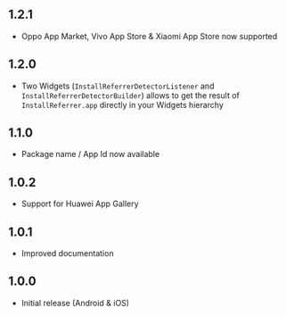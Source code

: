 ## 1.2.1

* Oppo App Market, Vivo App Store & Xiaomi App Store now supported

## 1.2.0

* Two Widgets (`InstallReferrerDetectorListener` and `InstallReferrerDetectorBuilder`) allows to get the result of `InstallReferrer.app` directly in your Widgets hierarchy 
 
## 1.1.0

* Package name / App Id now available

## 1.0.2

* Support for Huawei App Gallery

## 1.0.1

* Improved documentation

## 1.0.0

* Initial release (Android & iOS)
